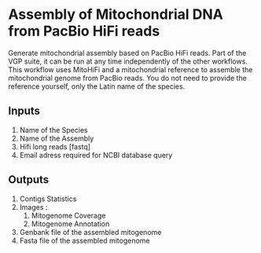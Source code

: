 # Assembly of Mitochondrial DNA from PacBio HiFi reads

Generate mitochondrial assembly based on PacBio HiFi reads. Part of the VGP suite, it can be run at any time independently of the other workflows. This workflow uses MitoHiFi and a mitochondrial reference to assemble the mitochondrial genome from PacBio reads. You do not need to provide the reference yourself, only the Latin name of the species.


## Inputs

1. Name of the Species
2. Name of the Assembly
3. Hifi long reads [fastq]
4. Email adress required for NCBI database query 

## Outputs

1. Contigs Statistics
2. Images : 
   1. Mitogenome Coverage
   2. Mitogenome Annotation
3. Genbank file of the assembled mitogenome
4. Fasta file of the assembled mitogenome